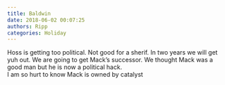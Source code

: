 ```yaml
---
title: Baldwin
date: 2018-06-02 00:07:25
authors: Ripp
categories: Holiday
---
```


 Hoss is getting too political.   Not good for a sherif.   In two years we will get yuh out.   We are going to get Mack’s successor.  We thought Mack was a good man but he is now a political hack.  
I am so hurt to know Mack is owned by catalyst